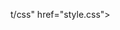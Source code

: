 t/css" href="style.css">
    <meta charset="utf-8" />

  </head>
  <body><!DOCTYPE html>
<html lang="en">
  <head>
    <script src="https://cdnjs.cloudflare.com/ajax/libs/p5.js/1.8.0/p5.js"></script>
    <script src="https://cdnjs.cloudflare.com/ajax/libs/p5.js/1.8.0/addons/p5.sound.min.js"></script>
    <link rel="stylesheet" type="te
    <main>
    </main>
    <script src="sketch.js"></script>
  </body>
</html>
